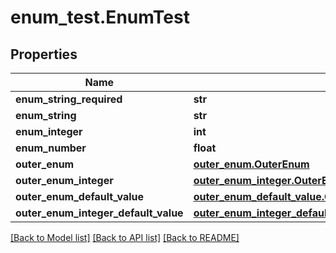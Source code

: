 # enum_test.EnumTest

## Properties
Name | Type | Description | Notes
------------ | ------------- | ------------- | -------------
**enum_string_required** | **str** |  | 
**enum_string** | **str** |  | [optional] 
**enum_integer** | **int** |  | [optional] 
**enum_number** | **float** |  | [optional] 
**outer_enum** | [**outer_enum.OuterEnum**](OuterEnum.md) |  | [optional] 
**outer_enum_integer** | [**outer_enum_integer.OuterEnumInteger**](OuterEnumInteger.md) |  | [optional] 
**outer_enum_default_value** | [**outer_enum_default_value.OuterEnumDefaultValue**](OuterEnumDefaultValue.md) |  | [optional] 
**outer_enum_integer_default_value** | [**outer_enum_integer_default_value.OuterEnumIntegerDefaultValue**](OuterEnumIntegerDefaultValue.md) |  | [optional] 

[[Back to Model list]](../README.md#documentation-for-models) [[Back to API list]](../README.md#documentation-for-api-endpoints) [[Back to README]](../README.md)


